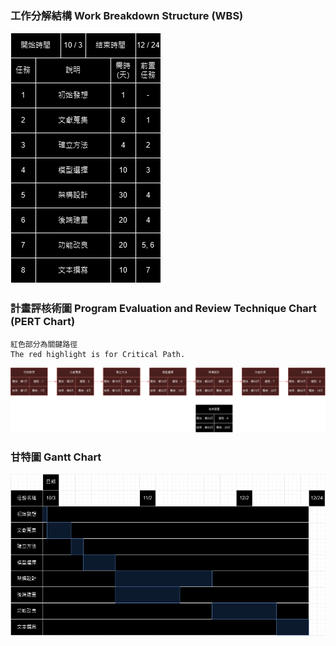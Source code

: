 ### 工作分解結構 Work Breakdown Structure (WBS)
![WBS](./resource/WBS.png)

### 計畫評核術圖 Program Evaluation and Review Technique Chart (PERT Chart)
```
紅色部分為關鍵路徑 
The red highlight is for Critical Path.
```
![PERT_CPM Chart](./resource/PERT_CPM.png)

### 甘特圖 Gantt Chart
![Gantt Chart](./resource/Gantt.png)
